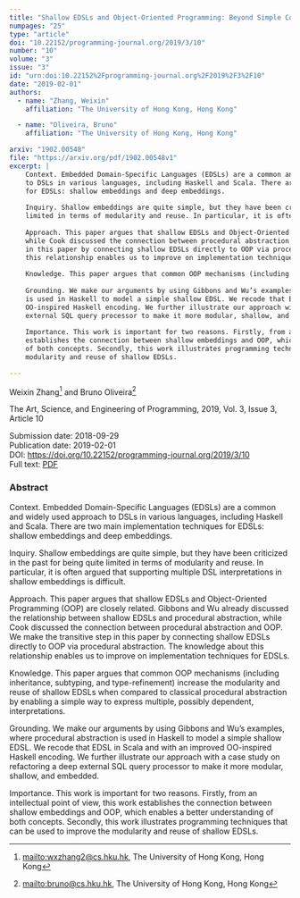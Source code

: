 ```yaml
---
title: "Shallow EDSLs and Object-Oriented Programming: Beyond Simple Compositionality"
numpages: "25"
type: "article"
doi: "10.22152/programming-journal.org/2019/3/10"
number: "10"
volume: "3"
issue: "3"
id: "urn:doi:10.22152%2Fprogramming-journal.org%2F2019%2F3%2F10"
date: "2019-02-01"
authors: 
  - name: "Zhang, Weixin"
    affiliation: "The University of Hong Kong, Hong Kong"

  - name: "Oliveira, Bruno"
    affiliation: "The University of Hong Kong, Hong Kong"

arxiv: "1902.00548"
file: "https://arxiv.org/pdf/1902.00548v1"
excerpt: |
    Context. Embedded Domain-Specific Languages (EDSLs) are a common and widely used approach
    to DSLs in various languages, including Haskell and Scala. There are two main implementation techniques
    for EDSLs: shallow embeddings and deep embeddings.
    
    Inquiry. Shallow embeddings are quite simple, but they have been criticized in the past for being quite
    limited in terms of modularity and reuse. In particular, it is often argued that supporting multiple DSL interpretations in shallow embeddings is difficult.
    
    Approach. This paper argues that shallow EDSLs and Object-Oriented Programming (OOP) are closely related. Gibbons and Wu already discussed the relationship between shallow EDSLs and procedural abstraction,
    while Cook discussed the connection between procedural abstraction and OOP. We make the transitive step
    in this paper by connecting shallow EDSLs directly to OOP via procedural abstraction. The knowledge about
    this relationship enables us to improve on implementation techniques for EDSLs.
    
    Knowledge. This paper argues that common OOP mechanisms (including inheritance, subtyping, and type-refinement) increase the modularity and reuse of shallow EDSLs when compared to classical procedural abstraction by enabling a simple way to express multiple, possibly dependent, interpretations.
    
    Grounding. We make our arguments by using Gibbons and Wu’s examples, where procedural abstraction
    is used in Haskell to model a simple shallow EDSL. We recode that EDSL in Scala and with an improved
    OO-inspired Haskell encoding. We further illustrate our approach with a case study on refactoring a deep
    external SQL query processor to make it more modular, shallow, and embedded.
    
    Importance. This work is important for two reasons. Firstly, from an intellectual point of view, this work
    establishes the connection between shallow embeddings and OOP, which enables a better understanding
    of both concepts. Secondly, this work illustrates programming techniques that can be used to improve the
    modularity and reuse of shallow EDSLs.

---
```

Weixin Zhang[^1] and Bruno Oliveira[^2]

The Art, Science, and Engineering of Programming, 2019, Vol. 3, Issue 3, Article 10

Submission date: 2018-09-29  
Publication date: 2019-02-01  
DOI: <https://doi.org/10.22152/programming-journal.org/2019/3/10>  
Full text: [PDF](https://arxiv.org/pdf/1902.00548v1)  


### Abstract

Context. Embedded Domain-Specific Languages (EDSLs) are a common and widely used approach
to DSLs in various languages, including Haskell and Scala. There are two main implementation techniques
for EDSLs: shallow embeddings and deep embeddings.

Inquiry. Shallow embeddings are quite simple, but they have been criticized in the past for being quite
limited in terms of modularity and reuse. In particular, it is often argued that supporting multiple DSL interpretations in shallow embeddings is difficult.

Approach. This paper argues that shallow EDSLs and Object-Oriented Programming (OOP) are closely related. Gibbons and Wu already discussed the relationship between shallow EDSLs and procedural abstraction,
while Cook discussed the connection between procedural abstraction and OOP. We make the transitive step
in this paper by connecting shallow EDSLs directly to OOP via procedural abstraction. The knowledge about
this relationship enables us to improve on implementation techniques for EDSLs.

Knowledge. This paper argues that common OOP mechanisms (including inheritance, subtyping, and type-refinement) increase the modularity and reuse of shallow EDSLs when compared to classical procedural abstraction by enabling a simple way to express multiple, possibly dependent, interpretations.

Grounding. We make our arguments by using Gibbons and Wu’s examples, where procedural abstraction
is used in Haskell to model a simple shallow EDSL. We recode that EDSL in Scala and with an improved
OO-inspired Haskell encoding. We further illustrate our approach with a case study on refactoring a deep
external SQL query processor to make it more modular, shallow, and embedded.

Importance. This work is important for two reasons. Firstly, from an intellectual point of view, this work
establishes the connection between shallow embeddings and OOP, which enables a better understanding
of both concepts. Secondly, this work illustrates programming techniques that can be used to improve the
modularity and reuse of shallow EDSLs.


[^1]: <mailto:wxzhang2@cs.hku.hk>, The University of Hong Kong, Hong Kong
[^2]: <mailto:bruno@cs.hku.hk>, The University of Hong Kong, Hong Kong
